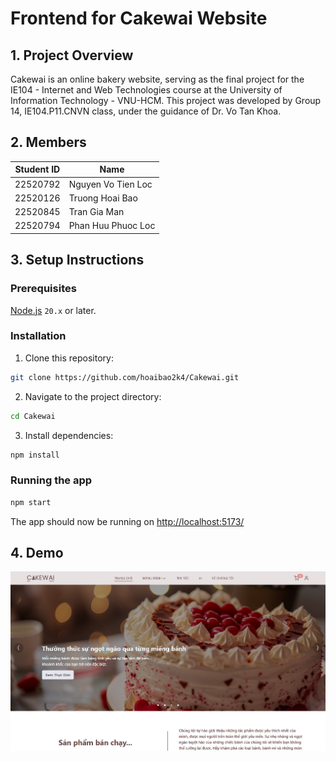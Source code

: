 # Frontend for Cakewai Website

## 1. Project Overview

Cakewai is an online bakery website, serving as the final project for the IE104 - Internet and Web Technologies course at the University of Information Technology - VNU-HCM. This project was developed by Group 14, IE104.P11.CNVN class, under the guidance of Dr. Vo Tan Khoa.

## 2. Members

| Student ID | Name |
| --- | --- |
| 22520792 | Nguyen Vo Tien Loc |
| 22520126 | Truong Hoai Bao |
| 22520845 | Tran Gia Man |
| 22520794 | Phan Huu Phuoc Loc |

## 3. Setup Instructions

### Prerequisites

[Node.js](https://nodejs.org/) `20.x` or later.

### Installation

1. Clone this repository:

```bash
git clone https://github.com/hoaibao2k4/Cakewai.git
```

2. Navigate to the project directory:

```bash
cd Cakewai
```

3. Install dependencies:

```bash
npm install
```

### Running the app

```bash
npm start
```

The app should now be running on [http://localhost:5173/](http://localhost:5173/)

## 4. Demo

![Screenshot.png](Screenshot.png)